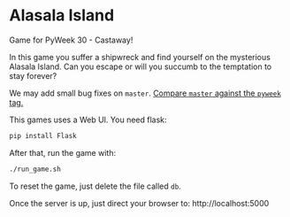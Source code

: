 # Alasala Island

Game for PyWeek 30 - Castaway!

In this game you suffer a shipwreck and find yourself on the mysterious
Alasala Island. Can you escape or will you succumb to the temptation to
stay forever?

We may add small bug fixes on `master`. [Compare `master` against the `pyweek` tag.](https://github.com/darabos/alasala/compare/pyweek...master)

This games uses a Web UI. You need flask:

```bash
pip install Flask
```

After that, run the game with:

```bash
./run_game.sh
```

To reset the game, just delete the file called `db`.

Once the server is up, just direct your browser to:
http://localhost:5000
